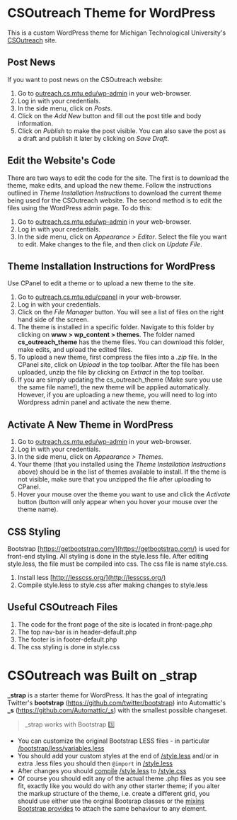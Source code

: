 # CSOutreach Theme for WordPress

This is a custom WordPress theme for Michigan Technological University's [CSOutreach](outreach.cs.mtu.edu) site.

## Post News
If you want to post news on the CSOutreach website:  

1. Go to [outreach.cs.mtu.edu/wp-admin](outreach.cs.mtu.edu/wp-admin) in your web-browser.
2. Log in with your credentials. 
3. In the side menu, click on *Posts*.
4. Click on the *Add New* button and fill out the post title and body information. 
5. Click on *Publish* to make the post visible. You can also save the post as a draft and publish it later by clicking on *Save Draft*.

## Edit the Website's Code
There are two ways to edit the code for the site. The first is to download the theme, make edits, and upload the new theme. Follow the instructions outlined in *Theme Installation Instructions* to download the current theme being used for the CSOutreach website. The second method is to edit the files using the WordPress admin page. To do this:  

1. Go to [outreach.cs.mtu.edu/wp-admin](outreach.cs.mtu.edu/wp-admin) in your web-browser.
2. Log in with your credentials. 
3. In the side menu, click on *Appearance > Editor*. Select the file you want to edit. Make changes to the file, and then click on *Update File*.

## Theme Installation Instructions for WordPress
Use CPanel to edit a theme or to upload a new theme to the site.   

1. Go to [outreach.cs.mtu.edu/cpanel](outreach.cs.mtu.edu/cpanel) in your web-browser.
2. Log in with your credentials.
3. Click on the *File Manager* button. You will see a list of files on the right hand side of the screen.
4. The theme is installed in a specific folder. Navigate to this folder by clicking on **www > wp_content > themes**. The folder named **cs_outreach_theme** has the theme files. You can download this folder, make edits, and upload the edited files. 
5. To upload a new theme, first compress the files into a *.zip* file. In the CPanel site, click on *Upload* in the top toolbar. After the file has been uploaded, unzip the file by clicking on *Extract* in the top toolbar.
6. If you are simply updating the cs_outreach_theme (Make sure you use the same file name!), the new theme will be applied automatically. However, if you are uploading a new theme, you will need to log into Wordpress admin panel and activate the new theme.

## Activate A New Theme in WordPress

1. Go to [outreach.cs.mtu.edu/wp-admin](outreach.cs.mtu.edu/wp-admin) in your web-browser.
2. Log in with your credentials. 
3. In the side menu, click on *Appearance > Themes*.
4. Your theme (that you installed using the *Theme Installation Instructions* above) should be in the list of themes available to install. If the theme is not visible, make sure that you unzipped the file after uploading to CPanel. 
5. Hover your mouse over the theme you want to use and click the *Activate* button (button will only appear when you hover your mouse over the theme name). 

## CSS Styling
Bootstrap [https://getbootstrap.com/](https://getbootstrap.com/) is used for front-end styling. All styling is done in the style.less file. After editing style.less, the file must be compiled into css. The css file is name style.css.   

1. Install less [http://lesscss.org/](http://lesscss.org/)
2. Compile style.less to style.css after making changes to style.less

## Useful CSOutreach Files  

1. The code for the front page of the site is located in front-page.php
2. The top nav-bar is in header-default.php
3. The footer is in footer-default.php
5. The css styling is done in style.css

# CSOutreach was Built on _strap
**\_strap** is a starter theme for WordPress.
It has the goal of integrating Twitter's **bootstrap** (https://github.com/twitter/bootstrap) into Automattic's **\_s** (https://github.com/Automattic/_s) with the smallest possible changeset.

> \_strap works with Bootstrap :three:<br />

* You can customize the original Bootstrap LESS files \- in particular [/bootstrap/less/variables.less](https://github.com/ptbello/_strap/blob/master/bootstrap/less/variables.less)
* You should add your custom styles at the end of [/style.less](https://github.com/ptbello/_strap/blob/master/style.less) and/or in extra .less files you should then `@import` in [/style.less](https://github.com/ptbello/_strap/blob/master/style.less)
* After changes you should [compile](http://lesscss.org/usage) [/style.less](https://github.com/ptbello/_strap/blob/master/style.less) to [/style.css](https://github.com/ptbello/_strap/blob/master/style.css)
* Of course you should edit any of the actual theme .php files as you see fit, exactly like you would do with any other starter theme; if you alter the markup structure of the theme, i.e. create a different grid, you should use either use the orginal Bootsrap classes or the [mixins Bootstrap provides](http://getbootstrap.com/css/#grid-less) to attach the same behaviour to any element.
